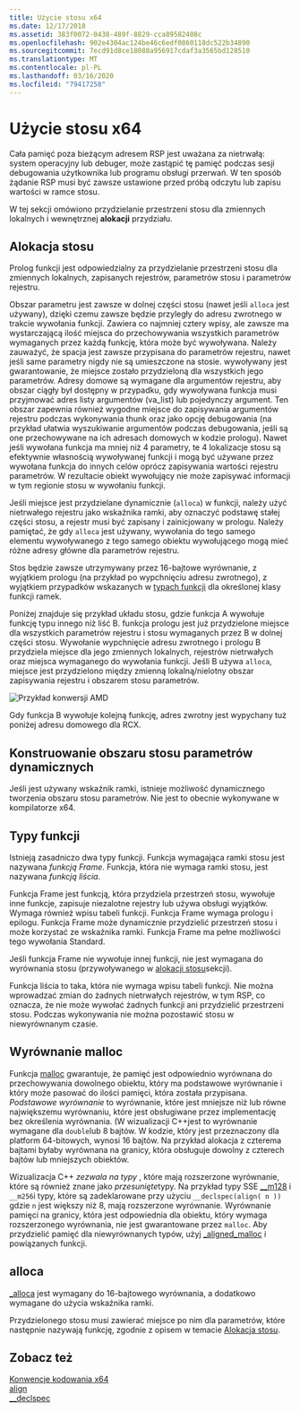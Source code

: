 ```yaml
---
title: Użycie stosu x64
ms.date: 12/17/2018
ms.assetid: 383f0072-0438-489f-8829-cca89582408c
ms.openlocfilehash: 902e4304ac124be46c6edf0860118dc522b34890
ms.sourcegitcommit: 7ecd91d8ce18088a956917cdaf3a3565bd128510
ms.translationtype: MT
ms.contentlocale: pl-PL
ms.lasthandoff: 03/16/2020
ms.locfileid: "79417258"
---
```

# <a name="x64-stack-usage"></a>Użycie stosu x64

Cała pamięć poza bieżącym adresem RSP jest uważana za nietrwałą: system operacyjny lub debuger, może zastąpić tę pamięć podczas sesji debugowania użytkownika lub programu obsługi przerwań. W ten sposób żądanie RSP musi być zawsze ustawione przed próbą odczytu lub zapisu wartości w ramce stosu.

W tej sekcji omówiono przydzielanie przestrzeni stosu dla zmiennych lokalnych i wewnętrznej **alokacji** przydziału.

## <a name="stack-allocation"></a>Alokacja stosu

Prolog funkcji jest odpowiedzialny za przydzielanie przestrzeni stosu dla zmiennych lokalnych, zapisanych rejestrów, parametrów stosu i parametrów rejestru.

Obszar parametru jest zawsze w dolnej części stosu (nawet jeśli `alloca` jest używany), dzięki czemu zawsze będzie przyległy do adresu zwrotnego w trakcie wywołania funkcji. Zawiera co najmniej cztery wpisy, ale zawsze ma wystarczającą ilość miejsca do przechowywania wszystkich parametrów wymaganych przez każdą funkcję, która może być wywoływana. Należy zauważyć, że spacja jest zawsze przypisana do parametrów rejestru, nawet jeśli same parametry nigdy nie są umieszczone na stosie. wywoływany jest gwarantowanie, że miejsce zostało przydzieloną dla wszystkich jego parametrów. Adresy domowe są wymagane dla argumentów rejestru, aby obszar ciągły był dostępny w przypadku, gdy wywoływana funkcja musi przyjmować adres listy argumentów (va_list) lub pojedynczy argument. Ten obszar zapewnia również wygodne miejsce do zapisywania argumentów rejestru podczas wykonywania thunk oraz jako opcję debugowania (na przykład ułatwia wyszukiwanie argumentów podczas debugowania, jeśli są one przechowywane na ich adresach domowych w kodzie prologu). Nawet jeśli wywołana funkcja ma mniej niż 4 parametry, te 4 lokalizacje stosu są efektywnie własnością wywoływanej funkcji i mogą być używane przez wywołana funkcja do innych celów oprócz zapisywania wartości rejestru parametrów.  W rezultacie obiekt wywołujący nie może zapisywać informacji w tym regionie stosu w wywołaniu funkcji.

Jeśli miejsce jest przydzielane dynamicznie (`alloca`) w funkcji, należy użyć nietrwałego rejestru jako wskaźnika ramki, aby oznaczyć podstawę stałej części stosu, a rejestr musi być zapisany i zainicjowany w prologu. Należy pamiętać, że gdy `alloca` jest używany, wywołania do tego samego elementu wywoływanego z tego samego obiektu wywołującego mogą mieć różne adresy główne dla parametrów rejestru.

Stos będzie zawsze utrzymywany przez 16-bajtowe wyrównanie, z wyjątkiem prologu (na przykład po wypchnięciu adresu zwrotnego), z wyjątkiem przypadków wskazanych w [typach funkcji](#function-types) dla określonej klasy funkcji ramek.

Poniżej znajduje się przykład układu stosu, gdzie funkcja A wywołuje funkcję typu innego niż liść B. funkcja prologu jest już przydzielone miejsce dla wszystkich parametrów rejestru i stosu wymaganych przez B w dolnej części stosu. Wywołanie wypchnięcie adresu zwrotnego i prologu B przydziela miejsce dla jego zmiennych lokalnych, rejestrów nietrwałych oraz miejsca wymaganego do wywołania funkcji. Jeśli B używa `alloca`, miejsce jest przydzielono między zmienną lokalną/nielotny obszar zapisywania rejestru i obszarem stosu parametrów.

![Przykład konwersji AMD](../build/media/vcamd_conv_ex_5.png "Przykład konwersji AMD")

Gdy funkcja B wywołuje kolejną funkcję, adres zwrotny jest wypychany tuż poniżej adresu domowego dla RCX.

## <a name="dynamic-parameter-stack-area-construction"></a>Konstruowanie obszaru stosu parametrów dynamicznych

Jeśli jest używany wskaźnik ramki, istnieje możliwość dynamicznego tworzenia obszaru stosu parametrów. Nie jest to obecnie wykonywane w kompilatorze x64.

## <a name="function-types"></a>Typy funkcji

Istnieją zasadniczo dwa typy funkcji. Funkcja wymagająca ramki stosu jest nazywana *funkcją Frame*. Funkcja, która nie wymaga ramki stosu, jest nazywana *funkcją liścia*.

Funkcja Frame jest funkcją, która przydziela przestrzeń stosu, wywołuje inne funkcje, zapisuje niezalotne rejestry lub używa obsługi wyjątków. Wymaga również wpisu tabeli funkcji. Funkcja Frame wymaga prologu i epilogu. Funkcja Frame może dynamicznie przydzielić przestrzeń stosu i może korzystać ze wskaźnika ramki. Funkcja Frame ma pełne możliwości tego wywołania Standard.

Jeśli funkcja Frame nie wywołuje innej funkcji, nie jest wymagana do wyrównania stosu (przywoływanego w [alokacji stosu](#stack-allocation)sekcji).

Funkcja liścia to taka, która nie wymaga wpisu tabeli funkcji. Nie można wprowadzać zmian do żadnych nietrwałych rejestrów, w tym RSP, co oznacza, że nie może wywołać żadnych funkcji ani przydzielić przestrzeni stosu. Podczas wykonywania nie można pozostawić stosu w niewyrównanym czasie.

## <a name="malloc-alignment"></a>Wyrównanie malloc

Funkcja [malloc](../c-runtime-library/reference/malloc.md) gwarantuje, że pamięć jest odpowiednio wyrównana do przechowywania dowolnego obiektu, który ma podstawowe wyrównanie i który może pasować do ilości pamięci, która została przypisana. *Podstawowe wyrównanie* to wyrównanie, które jest mniejsze niż lub równe największemu wyrównaniu, które jest obsługiwane przez implementację bez określenia wyrównania. (W wizualizacji C++jest to wyrównanie wymagane dla `double`lub 8 bajtów. W kodzie, który jest przeznaczony dla platform 64-bitowych, wynosi 16 bajtów. Na przykład alokacja z czterema bajtami byłaby wyrównana na granicy, która obsługuje dowolny z czterech bajtów lub mniejszych obiektów.

Wizualizacja C++ *zezwala na typy* , które mają rozszerzone wyrównanie, które są również znane jako *przesunięte*typy. Na przykład typy SSE [__m128](../cpp/m128.md) i `__m256`i typy, które są zadeklarowane przy użyciu `__declspec(align( n ))` gdzie `n` jest większy niż 8, mają rozszerzone wyrównanie. Wyrównanie pamięci na granicy, która jest odpowiednia dla obiektu, który wymaga rozszerzonego wyrównania, nie jest gwarantowane przez `malloc`. Aby przydzielić pamięć dla niewyrównanych typów, użyj [_aligned_malloc](../c-runtime-library/reference/aligned-malloc.md) i powiązanych funkcji.

## <a name="alloca"></a>alloca

[_alloca](../c-runtime-library/reference/alloca.md) jest wymagany do 16-bajtowego wyrównania, a dodatkowo wymagane do użycia wskaźnika ramki.

Przydzielonego stosu musi zawierać miejsce po nim dla parametrów, które następnie nazywają funkcję, zgodnie z opisem w temacie [Alokacja stosu](#stack-allocation).

## <a name="see-also"></a>Zobacz też

[Konwencje kodowania x64](../build/x64-software-conventions.md)<br/>
[align](../cpp/align-cpp.md)<br/>
[__declspec](../cpp/declspec.md)
